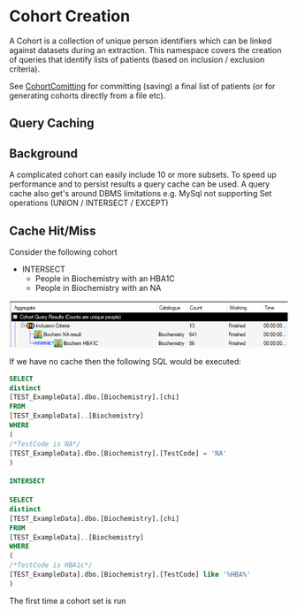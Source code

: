 ﻿# Cohort Creation

A Cohort is a collection of unique person identifiers which can be linked against datasets during an extraction.  This namespace covers the creation of queries that identify lists of patients (based on inclusion / exclusion criteria).

See [CohortComitting](../CohortCommitting/Readme.md) for committing (saving) a final list of patients (or for generating cohorts directly from a file etc).



## Query Caching

## Background

A complicated cohort can easily include 10 or more subsets.  To speed up performance and to persist results a query cache can be used.  A query cache also get's around DBMS limitations e.g. MySql not supporting Set operations (UNION / INTERSECT / EXCEPT)

## Cache Hit/Miss

Consider the following cohort

- INTERSECT 
  - People in Biochemistry with an HBA1C
  - People in Biochemistry with an NA

![Simple Cohort Identification Configuration showing intersect of two datasets](./images/cic_simple.png)

If we have no cache then the following SQL would be executed:

```sql
SELECT
distinct
[TEST_ExampleData].dbo.[Biochemistry].[chi]
FROM 
[TEST_ExampleData]..[Biochemistry]
WHERE
(
/*TestCode is NA*/
[TEST_ExampleData].dbo.[Biochemistry].[TestCode] = 'NA'
)

INTERSECT

SELECT
distinct
[TEST_ExampleData].dbo.[Biochemistry].[chi]
FROM 
[TEST_ExampleData]..[Biochemistry]
WHERE
(
/*TestCode is HBA1c*/
[TEST_ExampleData].dbo.[Biochemistry].[TestCode] like '%HBA%'
)
```



The first time a cohort set is run 
